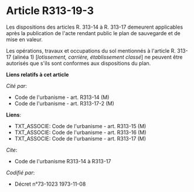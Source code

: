 # Article R313-19-3

Les dispositions des articles R. 313-14 à R. 313-17 demeurent applicables après la publication de l'acte rendant public le
plan de sauvegarde et de mise en valeur.

Les opérations, travaux et occupations du sol mentionnés à l'article R. 313-17 (alinéa 1) [*lotissement, carrière,
établissement classé*] ne peuvent être autorisés que s'ils sont conformes aux dispositions du plan.

**Liens relatifs à cet article**

_Cité par_:

  - Code de l'urbanisme - art. R313-14 (M)
  - Code de l'urbanisme - art. R313-17-2 (M)

**Liens**:

  - TXT_ASSOCIE: Code de l'urbanisme - art. R313-15 (M)
  - TXT_ASSOCIE: Code de l'urbanisme - art. R313-16 (M)
  - TXT_ASSOCIE: Code de l'urbanisme - art. R313-17 (M)

_Cite_:

  - Code de l'urbanisme R313-14 à R313-17

_Codifié par_:

  - Décret n°73-1023 1973-11-08
